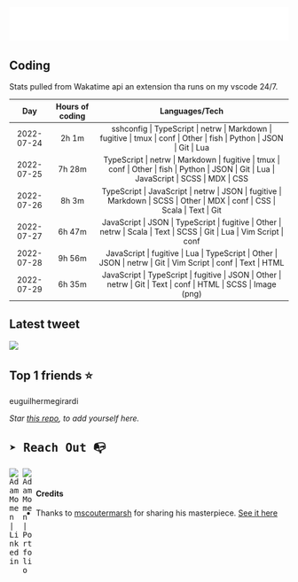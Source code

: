 
![test image size](/assets/welcome_message.gif)

## Coding
Stats pulled from Wakatime api an extension tha runs on my vscode 24/7.

|Day|Hours of coding|Languages/Tech|
|:-:|:-:|:-:|
|2022-07-24|2h 1m|sshconfig &#124; TypeScript &#124; netrw &#124; Markdown &#124; fugitive &#124; tmux &#124; conf &#124; Other &#124; fish &#124; Python &#124; JSON &#124; Git &#124; Lua|
|2022-07-25|7h 28m|TypeScript &#124; netrw &#124; Markdown &#124; fugitive &#124; tmux &#124; conf &#124; Other &#124; fish &#124; Python &#124; JSON &#124; Git &#124; Lua &#124; JavaScript &#124; SCSS &#124; MDX &#124; CSS|
|2022-07-26|8h 3m|TypeScript &#124; JavaScript &#124; netrw &#124; JSON &#124; fugitive &#124; Markdown &#124; SCSS &#124; Other &#124; MDX &#124; conf &#124; CSS &#124; Scala &#124; Text &#124; Git|
|2022-07-27|6h 47m|JavaScript &#124; JSON &#124; TypeScript &#124; fugitive &#124; Other &#124; netrw &#124; Scala &#124; Text &#124; SCSS &#124; Git &#124; Lua &#124; Vim Script &#124; conf|
|2022-07-28|9h 56m|JavaScript &#124; fugitive &#124; Lua &#124; TypeScript &#124; Other &#124; JSON &#124; netrw &#124; Git &#124; Vim Script &#124; conf &#124; Text &#124; HTML|
|2022-07-29|6h 35m|JavaScript &#124; TypeScript &#124; fugitive &#124; JSON &#124; Other &#124; netrw &#124; Git &#124; Text &#124; conf &#124; HTML &#124; SCSS &#124; Image (png)|

## Latest tweet
[<img src="<tweet-image-url>" width="400">](<tweet-url>)

## Top 1 friends ⭐️
euguilhermegirardi

*Star [this repo](https://github.com/AdamMomen/AdamMomen), to add yourself here.*


<samp>

## ➤ Reach Out :mailbox_with_no_mail:

>
  <a href="https://www.linkedin.com/in/adam-momen-99596275/">
     <img align="left" alt="Adam Momen | Linkedin" width="24px" src="./assets/Linkedin.svg" />
   </a>

   <a href="https://adammomen.com/">
     <img align="left" alt="Adam Momen | Portfolio" width="24px" src="./assets/web.svg" />
   </a>

</samp>

<br>

#### Credits
* Thanks to [mscoutermarsh](https://github.com/mscoutermarsh) for sharing his masterpiece. [See it here](https://github.com/mscoutermarsh/mscoutermarsh)